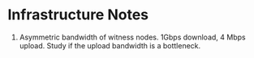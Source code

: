 # Infrastructure Notes

1. Asymmetric bandwidth of witness nodes. 1Gbps download, 4 Mbps upload. Study if the upload bandwidth is a bottleneck.

